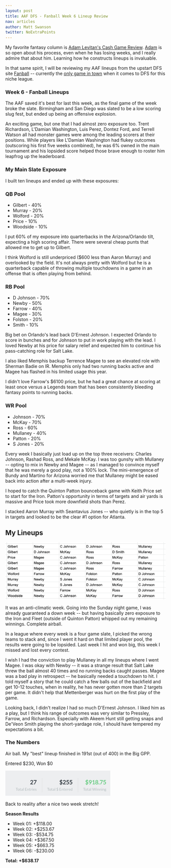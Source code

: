```yaml
---
layout: post
title: AAF DFS - Fanball Week 6 Lineup Review
nav: articles
author: Matt Swanson
twitter: NoExtraPoints
---
```


My favorite fantasy column is [Adam Levitan's Cash Game Review](https://www.draftkings.com/playbook/nfl/fantasy-football-adam-levitans-week-17-cash-game-review). [Adam](https://twitter.com/adamlevitan) is so open about his process, even when he has losing weeks, and I really admire that about him. Learning how he constructs lineups is invaluable.

In that same spirit, I will be reviewing my AAF lineups from the upstart DFS site [Fanball](https://www.fanball.com) -- currently the [only game in town](/ultimate-guide-to-aaf-fantasy) when it comes to DFS for this niche league.

<h3 class="team-header aaf-header">Week 6 - Fanball Lineups</h3>

The AAF saved it's best for last this week, as the final game of the week broke the slate. Birmingham and San Diego was slated to be a low scoring slug fest, but ended up being an offensive explosion.

An exciting game, but one that I had almost zero exposure too. Trent Richardson, L'Damian Washington, Luis Perez, Dontez Ford, and Terrell Watson all had monster games were among the leading scorers at their positions. While players like L'Damian Washington had flukey outcomes (outscoring his first five weeks combined), he was 6% owned in the main tournament and his lopsided score helped those brave enough to roster him leapfrog up the leaderboard.

<h3 class="aaf-header-small">My Main Slate Exposure</h3>

I built ten lineups and ended up with these exposures:

### QB Pool

- Gilbert - 40%
- Murray - 20%
- Wolford - 20%
- Price - 10%
- Woodside - 10%

I put 60% of my exposure into quarterbacks in the Arizona/Orlando tilt, expecting a high scoring affair. There were several cheap punts that allowed me to get up to Gilbert.

I think Wolford is still underpriced (\$600 less than Aaron Murray) and overlooked by the field. It's not always pretty with Wolford but he is a quarterback capable of throwing multiple touchdowns in a game in an offense that is often playing from behind.

### RB Pool

- D Johnson - 70%
- Newby - 50%
- Farrow - 40%
- Magee - 30%
- Folston - 20%
- Smith - 10%

Big bet on Orlando's lead back D'Ernest Johnson. I expected Orlando to score in bunches and for Johnson to put in work playing with the lead. I loved Newby at his price for salary relief and expected him to continue his pass-catching role for Salt Lake.

I also liked Memphis backup Terrence Magee to see an elevated role with Sherman Badie on IR. Memphis only had two running backs active and Magee has flashed in his limited usage this year.

I didn't love Farrow's \$6100 price, but he had a great chance at scoring at least once versus a Legends team that has been consistently bleeding fantasy points to running backs.

### WR Pool

- Johnson - 70%
- McKay - 70%
- Ross - 60%
- Mullaney - 40%
- Patton - 20%
- S Jones - 20%

Every week I basically just load up on the top three receivers: Charles Johnson, Rashad Ross, and Mekale McKay. I was too gunshy with Mullaney -- opting to mix in Newby and Magee -- as I managed to convince myself that he was merely a good play, not a 100% lock. The mini-emergence of Bundy and Martino for Arizona worried me that Mullaney might be eased back into action after a multi-week injury.

I hoped to catch the Quinton Patton bounceback game with Keith Price set to start for the Iron. Patton's opportunity in terms of targets and air yards is massive and Price took more downfield shots than Perez.

I stacked Aaron Murray with Seantavius Jones -- who quietly is in the top 5 in targets and looked to be the clear #1 option for Atlanta.

## My Lineups

![](/images/fanball-week-6-lineups.png)

It was an anti-climatic week. Going into the Sunday night game, I was already guaranteed a down week -- but having basically zero exposure to the Iron and Fleet (outside of Quinton Patton) whipped out my remaining winnings. Complete airball.

In a league where every week is a four game slate, I picked the wrong teams to stack and, since I went it hard on that limited player pool, the results were going to be lopsided. Last week I hit and won big, this week I missed and lost every contest.

I wish I had the conviction to play Mullaney in all my lineups where I went Magee. I was okay with Newby -- it was a strange result that Salt Lake threw the ball almost 40 times and no running backs caught passes. Magee was a bad play in retrospect -- he basically needed a touchdown to hit. I told myself a story that he could catch a few balls out of the backfield and get 10-12 touches, when in reality, he has never gotten more than 2 targets per game. It didn't help that Mettenberger was hurt on the first play of the game.

Looking back, I didn't realize I had so much D'Ernest Johnson. I liked him as a play, but I think his range of outcomes was very similar to Pressley, Farrow, and Richardson. Especially with Akeem Hunt still getting snaps and De'Veon Smith playing the short-yardage role, I should have tempered my expectations a bit.

<h3 class="aaf-header-small">The Numbers</h3>

Air ball. My "best" lineup finished in 191st (out of 400) in the Big GPP.

Entered $230, Won $0

![](/images/fanball-week-5-results.png)

Back to reality after a nice two week stretch!

**Season Results**

- Week 01: +\$118.00
- Week 02: +\$253.67
- Week 03: -\$534.75
- Week 04: +\$367.50
- Week 05: +\$663.75
- Week 06: -\$230.00

**Total: +\$638.17**
